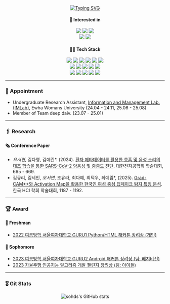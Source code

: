 <div align="center">
  <a href="https://git.io/typing-svg"><img src="https://readme-typing-svg.demolab.com?font=Modak&size=30&pause=1000&center=true&width=435&lines=Hello%2C+World!+I'm+Seoyeon+Oh!" alt="Typing SVG" /></a>
</div>

<div align="center">
<h4>🤔 Interested in</h4>
   <img src="https://img.shields.io/badge/AI-Large%20Language%20Model-blue">
   <img src="https://img.shields.io/badge/AI-Computer%20Vision-blue">
   <img src="https://img.shields.io/badge/AI-Explainable%20AI-blue">
   <br>
   <img src="https://img.shields.io/badge/AI-Reinforcement%20Learning-blue">
   <img src="https://img.shields.io/badge/AI-Contrastive%20Learning-blue">
</div>

<div align="center">
<h4>🧑‍💻 Tech Stack</h4>
   <img src="https://img.shields.io/badge/AI%2FML-Pytorch-skyblue?logo=Pytorch&logoColor=white">
   <img src="https://img.shields.io/badge/AI%2FML-Tensorflow-skyblue?logo=Tensorflow&logoColor=white">
   <img src="https://img.shields.io/badge/AI%2FML-Pandas-skyblue?logo=Pandas&logoColor=white">
   <img src="https://img.shields.io/badge/AI%2FML-Seaborn-skyblue?logo=Seaborn&logoColor=white">
   <img src="https://img.shields.io/badge/AI%2FML-Scikit_learn-skyblue?logo=scikitlearn&logoColor=white">
   <img src="https://img.shields.io/badge/AI%2FML-opencv-skyblue?logo=opencv&logoColor=white">
   <br>
   <img src="https://img.shields.io/badge/Code-Python-skyblue?logo=Python&logoColor=white">
   <img src="https://img.shields.io/badge/Front-html5-skyblue?logo=html5&logoColor=white">
   <img src="https://img.shields.io/badge/Front-Streamlit-skyblue?logo=streamlit&logoColor=white">
   <img src="https://img.shields.io/badge/Back-FastAPI-skyblue?logo=fastapi&logoColor=white">
   <img src="https://img.shields.io/badge/App-Kotlin-skyblue?logo=Kotlin&logoColor=white">
   <br>
   <img src="https://img.shields.io/badge/Other-Git-skyblue?logo=git&logoColor=white">
   <img src="https://img.shields.io/badge/Other-Linux-skyblue?logo=linux&logoColor=white">
   <img src="https://img.shields.io/badge/Other-Arduino-skyblue?logo=arduino&logoColor=white">
   <img src="https://img.shields.io/badge/Communicate-Slack-skyblue?logo=slack&logoColor=white">
   <img src="https://img.shields.io/badge/Communicate-Notion-skyblue?logo=notion&logoColor=white">
</div>

<hr>

<h3>👧 Appointment</h3>
<ul>
    <li>Undergraduate Research Assistant, <a href="https://imlab.ewha.ac.kr/members#h.tjv4hdmrlfie">Information and Management Lab.(IMLab)</a>, Ewha Womans University (24.04 - 24.11, 25.06 - 25.08)</li>
    <li>Member of Team deep daiv. (23.07 - 25.01)</li>
</ul>

<hr>

<h3>🖇️ Research</h3>

<h4>🗞️ Conference Paper</h4>
<ul>
    <li><em>오서연</em>, 김다영, 김예린*. (2024). <a href="https://www.dbpia.co.kr/journal/articleDetail?nodeId=NODE12036324">환자 메타데이터를 활용한 호흡 및 음성 소리의 대조 학습을 통한 SARS-CoV-2 양음성 및 중증도 진단</a>. 대한전자공학회 학술대회, 665 - 669.</li>
    <li>김규리, 김세인, <em>오서연</em>, 조유라, 최다예, 최덕우, 최예림*, (2025). <a href="https://www.dbpia.co.kr/Journal/articleDetail?nodeId=NODE12131642">Grad-CAM++와 Activation Map을 활용한 한국인 여성 중심 딥페이크 탐지 특징 분석</a>. 한국 HCI 학회 학술대회, 1187 - 1192.</li>
</ul>

<hr>

<h3>🏆 Award</h3>

<h4>🌱 Freshman</h4>
<ul>
    <li><a href="https://swedubiz.cafe24.com/%EC%95%8C%EB%A6%BC%C2%B7%EC%86%8C%EC%8B%9D/%EA%B3%B5%EC%A7%80%EC%82%AC%ED%95%AD/?pageid=7&mod=document&uid=1202l">2022 여름방학 서울여자대학교 GURU1 Python/HTML 해커톤 장려상 (개인)</a></li>
</ul>

<h4>🌻 Sophomore</h4>
<ul>
    <li><a href="https://swedubiz.cafe24.com/%EC%95%8C%EB%A6%BC%C2%B7%EC%86%8C%EC%8B%9D/%EA%B3%B5%EC%A7%80%EC%82%AC%ED%95%AD/?uid=1268&mod=document&pageid=1">2023 여름방학 서울여자대학교 GURU2 Android 해커톤 장려상 (팀: 베지비전)</a></li>
    <li><a href="http://challenge.gcontest.co.kr/template/m/frame/boardview/12709?boardSeq=904">2023 자율주행 인공지능 알고리즘 개발 챌린지 장려상 (팀: 아이들)</a></li>
</ul>

<hr>

<h3>🎖️ Git Stats</h3>
<div align="center">
<img src="https://github-readme-stats.vercel.app/api?username=sohds&show_icons=true&theme=radical" alt="sohds's GitHub stats">
</div>
<br>
